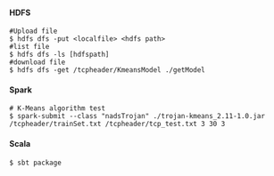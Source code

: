 #### HDFS

```shell
#Upload file
$ hdfs dfs -put <localfile> <hdfs path>
#list file
$ hdfs dfs -ls [hdfspath]
#download file
$ hdfs dfs -get /tcpheader/KmeansModel ./getModel
```

#### Spark

```shell
# K-Means algorithm test
$ spark-submit --class "nadsTrojan" ./trojan-kmeans_2.11-1.0.jar /tcpheader/trainSet.txt /tcpheader/tcp_test.txt 3 30 3

```

#### Scala

```shell
$ sbt package
```


